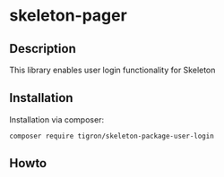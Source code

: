 # skeleton-pager

## Description

This library enables user login functionality for Skeleton


## Installation

Installation via composer:

    composer require tigron/skeleton-package-user-login

## Howto
